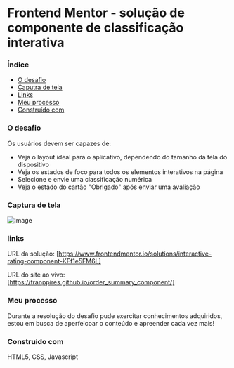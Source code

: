 # Frontend Mentor - solução de componente de classificação interativa

### Índice
 - [O desafio](#o-desafio)
 - [Caputra de tela](#captura-de-tela)
 - [Links](#links)
- [Meu processo](#meu-processo)
 - [Construído com](#construído-com)

### O desafio
 Os usuários devem ser capazes de:
- Veja o layout ideal para o aplicativo, dependendo do tamanho da tela do dispositivo
- Veja os estados de foco para todos os elementos interativos na página
 - Selecione e envie uma classificação numérica 
- Veja o estado do cartão "Obrigado" após enviar uma avaliação

###  Captura de tela
![image](https://user-images.githubusercontent.com/104803568/207434548-50e836b0-a42a-43bb-97e3-8a824019aae9.png)

### links
URL da solução: [https://www.frontendmentor.io/solutions/interactive-rating-component-KFf1e5FM6L]

URL do site ao vivo: [https://franppires.github.io/order_summary_component/]

###  Meu processo
Durante a resolução do desafio pude exercitar conhecimentos adquiridos, estou em busca de aperfeicoar o conteúdo e apreender cada vez mais!

###  Construido com

HTML5, CSS, Javascript
